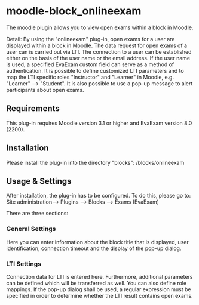 moodle-block_onlineexam
=====================================
The moodle plugin allows you to view open exams within a block in Moodle.

Detail: 
By using the "onlineexam" plug-in, open exams for a user are displayed within a block in Moodle. The data request for open exams of a user can is carried out via LTI. 
The connection to a user can be established either on the basis of the user name or the email address. 
If the user name is used, a specified EvaExam custom field can serve as a method of authentication. 
It is possible to define customized LTI parameters and to map the LTI specific roles "Instructor" and "Learner" in Moodle, e.g. "Learner" --> "Student".
It is also possible to use a pop-up message to alert participants about open exams. 


Requirements
------------
This plug-in requires Moodle version 3.1 or higher and EvaExam version 8.0 (2200). 


Installation
------------

Please install the plug-in into the directory "blocks":
/blocks/onlineexam


Usage & Settings
----------------
After installation, the plug-in has to be configured.
To do this, please go to:
Site administration--> Plugins --> Blocks --> Exams (EvaExam)

There are three sections:

### General Settings

Here you can enter information about the block title that is displayed, user identification, connection timeout and the display of the pop-up dialog.


### LTI Settings

Connection data for LTI is entered here. Furthermore, additional parameters can be defined which will be transferred as well. You can also define role mappings. 
If the pop-up dialog shall be used, a regular expression must be specified in order to determine whether the LTI result contains open exams.